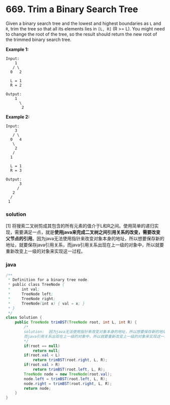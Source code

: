 # 669. Trim a Binary Search Tree

Given a binary search tree and the lowest and highest boundaries as `L` and `R`, trim the tree so that all its elements lies in `[L, R]` (R >= L). You might need to change the root of the tree, so the result should return the new root of the trimmed binary search tree.

**Example 1:**

```
Input: 
    1
   / \
  0   2

  L = 1
  R = 2

Output: 
    1
      \
       2
```



**Example 2:**

```
Input: 
    3
   / \
  0   4
   \
    2
   /
  1

  L = 1
  R = 3

Output: 
      3
     / 
   2   
  /
 1
```

### solution

[1] 将搜索二叉树剪成其包含的所有元素的值介于L和R之间。使用简单的递归实现，需要满足一点，就是**使用java来完成二叉树之间引用关系的改变，需要改变父节点的引用**。因为java无法使用指针来改变对象本身的地址，所以想要保存新的地址，就要保存java引用关系，而java引用关系出现在上一级的对象中，所以就要重新改变上一级的对象来实现这一过程。

### java

```java
/**
 * Definition for a binary tree node.
 * public class TreeNode {
 *     int val;
 *     TreeNode left;
 *     TreeNode right;
 *     TreeNode(int x) { val = x; }
 * }
 */
class Solution {
    public TreeNode trimBST(TreeNode root, int L, int R) {
        /*
        solution:  因为java无法使用指针来改变对象本身的地址，所以想要保存新的地址，就要保存java引用关系，
        而java引用关系出现在上一级的对象中，所以就要重新改变上一级的对象来实现这一过程。
        */
        if(root == null)
            return null;
        if(root.val < L)
            return trimBST(root.right, L, R);
        if(root.val > R)
            return trimBST(root.left, L, R);
        TreeNode node = new TreeNode(root.val);
        node.left = trimBST(root.left, L, R);
        node.right = trimBST(root.right, L, R);
        return node;
    }
}
```

